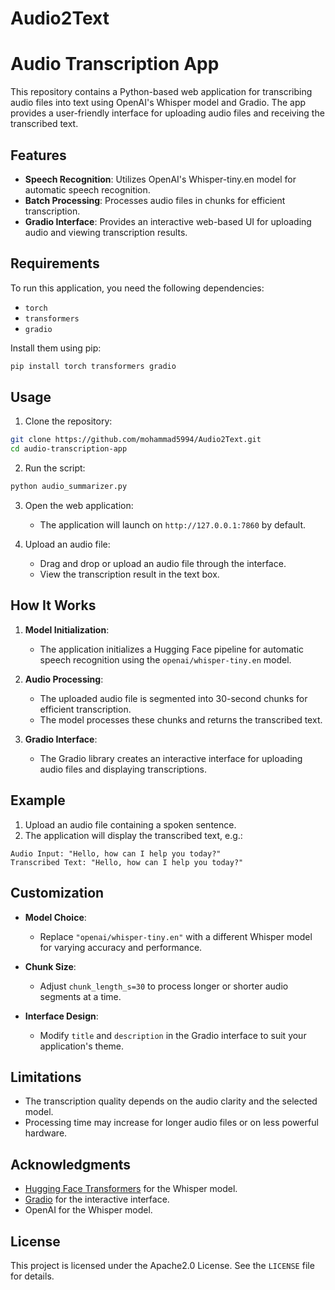 # Audio2Text

# Audio Transcription App

This repository contains a Python-based web application for transcribing audio files into text using OpenAI's Whisper model and Gradio. The app provides a user-friendly interface for uploading audio files and receiving the transcribed text.

## Features

- **Speech Recognition**: Utilizes OpenAI's Whisper-tiny.en model for automatic speech recognition.
- **Batch Processing**: Processes audio files in chunks for efficient transcription.
- **Gradio Interface**: Provides an interactive web-based UI for uploading audio and viewing transcription results.

## Requirements

To run this application, you need the following dependencies:

- `torch`
- `transformers`
- `gradio`

Install them using pip:

```bash
pip install torch transformers gradio
```

## Usage

1. Clone the repository:

```bash
git clone https://github.com/mohammad5994/Audio2Text.git
cd audio-transcription-app
```

2. Run the script:

```bash
python audio_summarizer.py
```

3. Open the web application:

   - The application will launch on `http://127.0.0.1:7860` by default.

4. Upload an audio file:

   - Drag and drop or upload an audio file through the interface.
   - View the transcription result in the text box.

## How It Works

1. **Model Initialization**:

   - The application initializes a Hugging Face pipeline for automatic speech recognition using the `openai/whisper-tiny.en` model.

2. **Audio Processing**:

   - The uploaded audio file is segmented into 30-second chunks for efficient transcription.
   - The model processes these chunks and returns the transcribed text.

3. **Gradio Interface**:

   - The Gradio library creates an interactive interface for uploading audio files and displaying transcriptions.

## Example

1. Upload an audio file containing a spoken sentence.
2. The application will display the transcribed text, e.g.:

```
Audio Input: "Hello, how can I help you today?"
Transcribed Text: "Hello, how can I help you today?"
```

## Customization

- **Model Choice**:

  - Replace `"openai/whisper-tiny.en"` with a different Whisper model for varying accuracy and performance.

- **Chunk Size**:

  - Adjust `chunk_length_s=30` to process longer or shorter audio segments at a time.

- **Interface Design**:

  - Modify `title` and `description` in the Gradio interface to suit your application's theme.

## Limitations

- The transcription quality depends on the audio clarity and the selected model.
- Processing time may increase for longer audio files or on less powerful hardware.

## Acknowledgments

- [Hugging Face Transformers](https://huggingface.co/docs/transformers/index) for the Whisper model.
- [Gradio](https://gradio.app/) for the interactive interface.
- OpenAI for the Whisper model.

## License

This project is licensed under the Apache2.0 License. See the `LICENSE` file for details.

